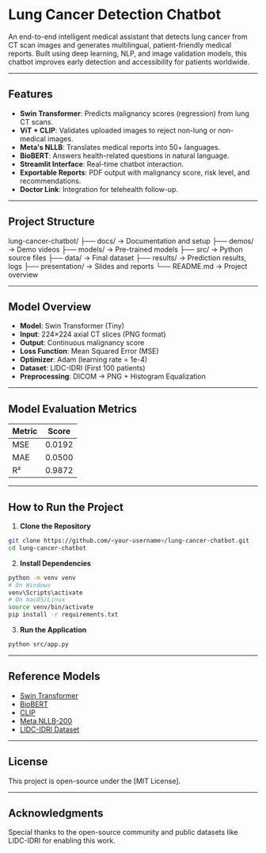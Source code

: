 # Lung Cancer Detection Chatbot

An end-to-end intelligent medical assistant that detects lung cancer from CT scan images and generates multilingual, patient-friendly medical reports. Built using deep learning, NLP, and image validation models, this chatbot improves early detection and accessibility for patients worldwide.

---

## Features

-  **Swin Transformer**: Predicts malignancy scores (regression) from lung CT scans.
-  **ViT + CLIP**: Validates uploaded images to reject non-lung or non-medical images.
-  **Meta's NLLB**: Translates medical reports into 50+ languages.
-  **BioBERT**: Answers health-related questions in natural language.
-  **Streamlit Interface**: Real-time chatbot interaction.
-  **Exportable Reports**: PDF output with malignancy score, risk level, and recommendations.
-  **Doctor Link**: Integration for telehealth follow-up.

---

##  Project Structure

lung-cancer-chatbot/
├── docs/           → Documentation and setup
├── demos/          → Demo videos
├── models/         → Pre-trained models
├── src/            → Python source files
├── data/           → Final dataset
├── results/        → Prediction results, logs
├── presentation/   → Slides and reports
└── README.md       → Project overview

---

##  Model Overview

- **Model**: Swin Transformer (Tiny)
- **Input**: 224×224 axial CT slices (PNG format)
- **Output**: Continuous malignancy score
- **Loss Function**: Mean Squared Error (MSE)
- **Optimizer**: Adam (learning rate = 1e-4)
- **Dataset**: LIDC-IDRI (First 100 patients)
- **Preprocessing**: DICOM → PNG + Histogram Equalization

---

##  Model Evaluation Metrics

| Metric | Score  |
|--------|--------|
| MSE    | 0.0192 |
| MAE    | 0.0500 |
| R²     | 0.9872 |

---

##  How to Run the Project

1. **Clone the Repository**
```bash
git clone https://github.com/<your-username>/lung-cancer-chatbot.git
cd lung-cancer-chatbot
```

2. **Install Dependencies**
```bash
python -m venv venv
# On Windows
venv\Scripts\activate
# On macOS/Linux
source venv/bin/activate
pip install -r requirements.txt
```

3. **Run the Application**
```bash
python src/app.py
```

---

## Reference Models

- [Swin Transformer](https://arxiv.org/abs/2103.14030)
- [BioBERT](https://arxiv.org/abs/1901.08746)
- [CLIP](https://openai.com/research/clip)
- [Meta NLLB-200](https://ai.facebook.com/research/no-language-left-behind/)
- [LIDC-IDRI Dataset](https://wiki.cancerimagingarchive.net/display/Public/LIDC-IDRI)

---

##  License

This project is open-source under the [MIT License].

---

##  Acknowledgments

Special thanks to the open-source community and public datasets like LIDC-IDRI for enabling this work.
